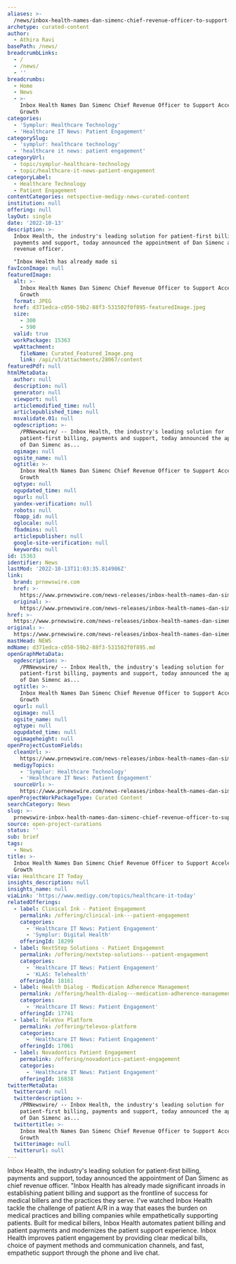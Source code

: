 ```yaml
---
aliases: >-
  /news/inbox-health-names-dan-simenc-chief-revenue-officer-to-support-accelerated-growth
archetype: curated-content
author:
  - Athira Ravi
basePath: /news/
breadcrumbLinks:
  - /
  - /news/
  - ''
breadcrumbs:
  - Home
  - News
  - >-
    Inbox Health Names Dan Simenc Chief Revenue Officer to Support Accelerated
    Growth
categories:
  - 'Symplur: Healthcare Technology'
  - 'Healthcare IT News: Patient Engagement'
categorySlug:
  - 'symplur: healthcare technology'
  - 'healthcare it news: patient engagement'
categoryUrl:
  - topic/symplur-healthcare-technology
  - topic/healthcare-it-news-patient-engagement
categoryLabel:
  - Healthcare Technology
  - Patient Engagement
contentCategories: netspective-medigy-news-curated-content
institution: null
offering: null
layOut: single
date: '2022-10-13'
description: >-
  Inbox Health, the industry's leading solution for patient-first billing,
  payments and support, today announced the appointment of Dan Simenc as chief
  revenue officer.

  "Inbox Health has already made si
favIconImage: null
featuredImage:
  alt: >-
    Inbox Health Names Dan Simenc Chief Revenue Officer to Support Accelerated
    Growth
  format: JPEG
  href: d371edca-c050-59b2-88f3-531502f0f895-featuredImage.jpeg
  size:
    - 300
    - 590
  valid: true
  workPackage: 15363
  wpAttachment:
    fileName: Curated_Featured_Image.png
    link: /api/v3/attachments/28067/content
featuredPdf: null
htmlMetaData:
  author: null
  description: null
  generator: null
  viewport: null
  articlemodified_time: null
  articlepublished_time: null
  msvalidate.01: null
  ogdescription: >-
    /PRNewswire/ -- Inbox Health, the industry's leading solution for
    patient-first billing, payments and support, today announced the appointment
    of Dan Simenc as...
  ogimage: null
  ogsite_name: null
  ogtitle: >-
    Inbox Health Names Dan Simenc Chief Revenue Officer to Support Accelerated
    Growth
  ogtype: null
  ogupdated_time: null
  ogurl: null
  yandex-verification: null
  robots: null
  fbapp_id: null
  oglocale: null
  fbadmins: null
  articlepublisher: null
  google-site-verification: null
  keywords: null
id: 15363
identifier: News
lastMod: '2022-10-13T11:03:35.814986Z'
link:
  brand: prnewswire.com
  href: >-
    https://www.prnewswire.com/news-releases/inbox-health-names-dan-simenc-chief-revenue-officer-to-support-accelerated-growth-301634977.html
  original: >-
    https://www.prnewswire.com/news-releases/inbox-health-names-dan-simenc-chief-revenue-officer-to-support-accelerated-growth-301634977.html
href: >-
  https://www.prnewswire.com/news-releases/inbox-health-names-dan-simenc-chief-revenue-officer-to-support-accelerated-growth-301634977.html
original: >-
  https://www.prnewswire.com/news-releases/inbox-health-names-dan-simenc-chief-revenue-officer-to-support-accelerated-growth-301634977.html
mastHead: NEWS
mdName: d371edca-c050-59b2-88f3-531502f0f895.md
openGraphMetaData:
  ogdescription: >-
    /PRNewswire/ -- Inbox Health, the industry's leading solution for
    patient-first billing, payments and support, today announced the appointment
    of Dan Simenc as...
  ogtitle: >-
    Inbox Health Names Dan Simenc Chief Revenue Officer to Support Accelerated
    Growth
  ogurl: null
  ogimage: null
  ogsite_name: null
  ogtype: null
  ogupdated_time: null
  ogimageheight: null
openProjectCustomFields:
  cleanUrl: >-
    https://www.prnewswire.com/news-releases/inbox-health-names-dan-simenc-chief-revenue-officer-to-support-accelerated-growth-301634977.html
  medigyTopics:
    - 'Symplur: Healthcare Technology'
    - 'Healthcare IT News: Patient Engagement'
  sourceUrl: >-
    https://www.prnewswire.com/news-releases/inbox-health-names-dan-simenc-chief-revenue-officer-to-support-accelerated-growth-301634977.html
openProjectWorkPackageType: Curated Content
searchCategory: News
slug: >-
  prnewswire-inbox-health-names-dan-simenc-chief-revenue-officer-to-support-accelerated-growth
source: open-project-curations
status: ''
sub: brief
tags:
  - News
title: >-
  Inbox Health Names Dan Simenc Chief Revenue Officer to Support Accelerated
  Growth
via: Healthcare IT Today
insights_description: null
insights_name: null
viaLink: 'https://www.medigy.com/topics/healthcare-it-today'
relatedOfferings:
  - label: Clinical Ink - Patient Engagement
    permalink: /offering/clinical-ink---patient-engagement
    categories:
      - 'Healthcare IT News: Patient Engagement'
      - 'Symplur: Digital Health'
    offeringId: 18299
  - label: NextStep Solutions - Patient Engagement
    permalink: /offering/nextstep-solutions---patient-engagement
    categories:
      - 'Healthcare IT News: Patient Engagement'
      - 'KLAS: Telehealth'
    offeringId: 18161
  - label: Health Dialog - Medication Adherence Management
    permalink: /offering/health-dialog---medication-adherence-management
    categories:
      - 'Healthcare IT News: Patient Engagement'
    offeringId: 17741
  - label: TeleVox Platform
    permalink: /offering/televox-platform
    categories:
      - 'Healthcare IT News: Patient Engagement'
    offeringId: 17061
  - label: Novadontics Patient Engagement
    permalink: /offering/novadontics-patient-engagement
    categories:
      - 'Healthcare IT News: Patient Engagement'
    offeringId: 16838
twitterMetaData:
  twittercard: null
  twitterdescription: >-
    /PRNewswire/ -- Inbox Health, the industry's leading solution for
    patient-first billing, payments and support, today announced the appointment
    of Dan Simenc as...
  twittertitle: >-
    Inbox Health Names Dan Simenc Chief Revenue Officer to Support Accelerated
    Growth
  twitterimage: null
  twitterurl: null
---
```

<p>Inbox Health, the industry's leading solution for patient-first billing, payments and support, today announced the appointment of Dan Simenc as chief revenue officer.
"Inbox Health has already made significant inroads in establishing patient billing and support as the frontline of success for medical billers and the practices they serve.
I've watched Inbox Health tackle the challenge of patient A/R in a way that eases the burden on medical practices and billing companies while empathetically supporting patients. Built for medical billers, Inbox Health automates patient billing and patient payments and modernizes the patient support experience.
Inbox Health improves patient engagement by providing clear medical bills, choice of payment methods and communication channels, and fast, empathetic support through the phone and live chat.</p>
